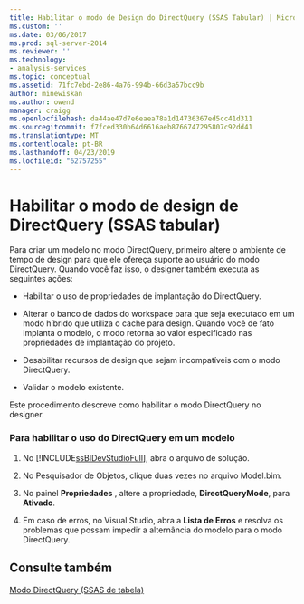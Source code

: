 ```yaml
---
title: Habilitar o modo de Design do DirectQuery (SSAS Tabular) | Microsoft Docs
ms.custom: ''
ms.date: 03/06/2017
ms.prod: sql-server-2014
ms.reviewer: ''
ms.technology:
- analysis-services
ms.topic: conceptual
ms.assetid: 71fc7ebd-2e86-4a76-994b-66d3a57bcc9b
author: minewiskan
ms.author: owend
manager: craigg
ms.openlocfilehash: da44ae47d7e6eaea78a1d14736367ed5cc41d311
ms.sourcegitcommit: f7fced330b64d6616aeb8766747295807c92dd41
ms.translationtype: MT
ms.contentlocale: pt-BR
ms.lasthandoff: 04/23/2019
ms.locfileid: "62757255"
---
```

# <a name="enable-directquery-design-mode-ssas-tabular"></a>Habilitar o modo de design de DirectQuery (SSAS tabular)
  Para criar um modelo no modo DirectQuery, primeiro altere o ambiente de tempo de design para que ele ofereça suporte ao usuário do modo DirectQuery. Quando você faz isso, o designer também executa as seguintes ações:  
  
-   Habilitar o uso de propriedades de implantação do DirectQuery.  
  
-   Alterar o banco de dados do workspace para que seja executado em um modo híbrido que utiliza o cache para design. Quando você de fato implanta o modelo, o modo retorna ao valor especificado nas propriedades de implantação do projeto.  
  
-   Desabilitar recursos de design que sejam incompatíveis com o modo DirectQuery.  
  
-   Validar o modelo existente.  
  
 Este procedimento descreve como habilitar o modo DirectQuery no designer.  
  
### <a name="to-enable-use-of-directquery-in-a-model"></a>Para habilitar o uso do DirectQuery em um modelo  
  
1.  No [!INCLUDE[ssBIDevStudioFull](../../includes/ssbidevstudiofull-md.md)], abra o arquivo de solução.  
  
2.  No Pesquisador de Objetos, clique duas vezes no arquivo Model.bim.  
  
3.  No painel **Propriedades** , altere a propriedade, **DirectQueryMode**, para **Ativado**.  
  
4.  Em caso de erros, no Visual Studio, abra a **Lista de Erros** e resolva os problemas que possam impedir a alternância do modelo para o modo DirectQuery.  
  
## <a name="see-also"></a>Consulte também  
 [Modo DirectQuery &#40;SSAS de tabela&#41;](directquery-mode-ssas-tabular.md)  
  
  

